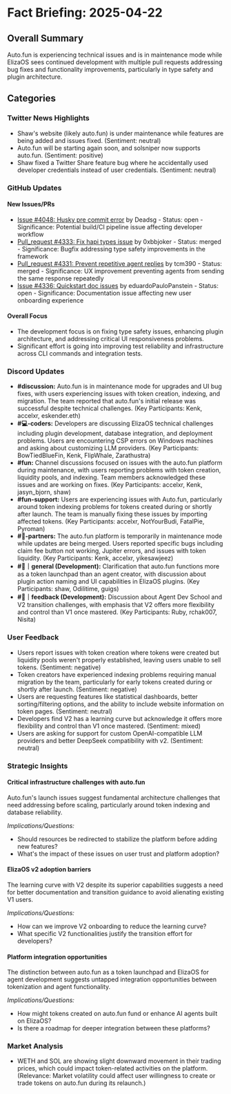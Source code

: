 # Fact Briefing: 2025-04-22

## Overall Summary
Auto.fun is experiencing technical issues and is in maintenance mode while ElizaOS sees continued development with multiple pull requests addressing bug fixes and functionality improvements, particularly in type safety and plugin architecture.

## Categories

### Twitter News Highlights
- Shaw's website (likely auto.fun) is under maintenance while features are being added and issues fixed. (Sentiment: neutral)
- Auto.fun will be starting again soon, and solsniper now supports auto.fun. (Sentiment: positive)
- Shaw fixed a Twitter Share feature bug where he accidentally used developer credentials instead of user credentials. (Sentiment: neutral)

### GitHub Updates

#### New Issues/PRs
- [Issue #4048: Husky pre commit error](https://github.com/elizaOS/eliza/issues/4048) by Deadsg - Status: open - Significance: Potential build/CI pipeline issue affecting developer workflow
- [Pull_request #4333: Fix hapi types issue](https://github.com/elizaOS/eliza/pull/4333) by 0xbbjoker - Status: merged - Significance: Bugfix addressing type safety improvements in the framework
- [Pull_request #4331: Prevent repetitive agent replies](https://github.com/elizaOS/eliza/pull/4331) by tcm390 - Status: merged - Significance: UX improvement preventing agents from sending the same response repeatedly
- [Issue #4336: Quickstart doc issues](https://github.com/elizaOS/eliza/issues/4336) by eduardoPauloPanstein - Status: open - Significance: Documentation issue affecting new user onboarding experience

#### Overall Focus
- The development focus is on fixing type safety issues, enhancing plugin architecture, and addressing critical UI responsiveness problems.
- Significant effort is going into improving test reliability and infrastructure across CLI commands and integration tests.

### Discord Updates
- **#discussion:** Auto.fun is in maintenance mode for upgrades and UI bug fixes, with users experiencing issues with token creation, indexing, and migration. The team reported that auto.fun's initial release was successful despite technical challenges. (Key Participants: Kenk, accelxr, eskender.eth)
- **#💻-coders:** Developers are discussing ElizaOS technical challenges including plugin development, database integration, and deployment problems. Users are encountering CSP errors on Windows machines and asking about customizing LLM providers. (Key Participants: BowTiedBlueFin, Kenk, FlipWhale, Zarathustra)
- **#fun:** Channel discussions focused on issues with the auto.fun platform during maintenance, with users reporting problems with token creation, liquidity pools, and indexing. Team members acknowledged these issues and are working on fixes. (Key Participants: accelxr, Kenk, jasyn_bjorn, shaw)
- **#fun-support:** Users are experiencing issues with Auto.fun, particularly around token indexing problems for tokens created during or shortly after launch. The team is manually fixing these issues by importing affected tokens. (Key Participants: accelxr, NotYourBudi, FatalPie, Pyroman)
- **#🥇-partners:** The auto.fun platform is temporarily in maintenance mode while updates are being merged. Users reported specific bugs including claim fee button not working, Jupiter errors, and issues with token liquidity. (Key Participants: Kenk, accelxr, yikesawjeez)
- **#💬｜general (Development):** Clarification that auto.fun functions more as a token launchpad than an agent creator, with discussion about plugin action naming and UI capabilities in ElizaOS plugins. (Key Participants: shaw, Odilitime, guigs)
- **#📮｜feedback (Development):** Discussion about Agent Dev School and V2 transition challenges, with emphasis that V2 offers more flexibility and control than V1 once mastered. (Key Participants: Ruby, rchak007, Nisita)

### User Feedback
- Users report issues with token creation where tokens were created but liquidity pools weren't properly established, leaving users unable to sell tokens. (Sentiment: negative)
- Token creators have experienced indexing problems requiring manual migration by the team, particularly for early tokens created during or shortly after launch. (Sentiment: negative)
- Users are requesting features like statistical dashboards, better sorting/filtering options, and the ability to include website information on token pages. (Sentiment: neutral)
- Developers find V2 has a learning curve but acknowledge it offers more flexibility and control than V1 once mastered. (Sentiment: mixed)
- Users are asking for support for custom OpenAI-compatible LLM providers and better DeepSeek compatibility with v2. (Sentiment: neutral)

### Strategic Insights

#### Critical infrastructure challenges with auto.fun
Auto.fun's launch issues suggest fundamental architecture challenges that need addressing before scaling, particularly around token indexing and database reliability.

*Implications/Questions:*
  - Should resources be redirected to stabilize the platform before adding new features?
  - What's the impact of these issues on user trust and platform adoption?

#### ElizaOS v2 adoption barriers
The learning curve with V2 despite its superior capabilities suggests a need for better documentation and transition guidance to avoid alienating existing V1 users.

*Implications/Questions:*
  - How can we improve V2 onboarding to reduce the learning curve?
  - What specific V2 functionalities justify the transition effort for developers?

#### Platform integration opportunities
The distinction between auto.fun as a token launchpad and ElizaOS for agent development suggests untapped integration opportunities between tokenization and agent functionality.

*Implications/Questions:*
  - How might tokens created on auto.fun fund or enhance AI agents built on ElizaOS?
  - Is there a roadmap for deeper integration between these platforms?

### Market Analysis
- WETH and SOL are showing slight downward movement in their trading prices, which could impact token-related activities on the platform. (Relevance: Market volatility could affect user willingness to create or trade tokens on auto.fun during its relaunch.)